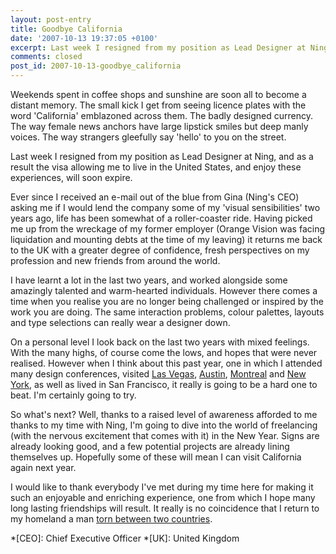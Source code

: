 ```yaml
---
layout: post-entry
title: Goodbye California
date: '2007-10-13 19:37:05 +0100'
excerpt: Last week I resigned from my position as Lead Designer at Ning, and as a result the visa allowing me to live in the United States will soon expire.
comments: closed
post_id: 2007-10-13-goodbye_california
---
```

Weekends spent in coffee shops and sunshine are soon all to become a distant memory. The small kick I get from seeing licence plates with the word 'California' emblazoned across them. The badly designed currency. The way female news anchors have large lipstick smiles but deep manly voices. The way strangers gleefully say 'hello' to you on the street.

Last week I resigned from my position as Lead Designer at Ning, and as a result the visa allowing me to live in the United States, and enjoy these experiences, will soon expire.

Ever since I received an e-mail out of the blue from Gina (Ning's CEO) asking me if I would lend the company some of my 'visual sensibilities' two years ago, life has been somewhat of a roller-coaster ride. Having picked me up from the wreckage of my former employer (Orange Vision was facing liquidation and mounting debts at the time of my leaving) it returns me back to the UK with a greater degree of confidence, fresh perspectives on my profession and new friends from around the world.

I have learnt a lot in the last two years, and worked alongside some amazingly talented and warm-hearted individuals. However there comes a time when you realise you are no longer being challenged or inspired by the work you are doing. The same interaction problems, colour palettes, layouts and type selections can really wear a designer down.

On a personal level I look back on the last two years with mixed feelings. With the many highs, of course come the lows, and hopes that were never realised. However when I think about this past year, one in which I attended many design conferences, visited [Las Vegas][1], [Austin][2], [Montreal][3] and [New York][4], as well as lived in San Francisco, it really is going to be a hard one to beat. I'm certainly going to try.

So what's next? Well, thanks to a raised level of awareness afforded to me thanks to my time with Ning, I'm going to dive into the world of freelancing (with the nervous excitement that comes with it) in the New Year.  Signs are already looking good, and a few potential projects are already lining themselves up. Hopefully some of these will mean I can visit California again next year.

I would like to thank everybody I've met during my time here for making it such an enjoyable and enriching experience, one from which I hope many long lasting friendships will result. It really is no coincidence that I return to my homeland a man [torn between two countries][5].

[1]: /2007/01/las_vegas/
[2]: /2007/03/falling_in_love_with_austin/
[3]: /2007/07/montreal/
[4]: /2007/08/new_york_and_san_francisco/
[5]: /2007/10/my_british_radar/

*[CEO]: Chief Executive Officer
*[UK]: United Kingdom